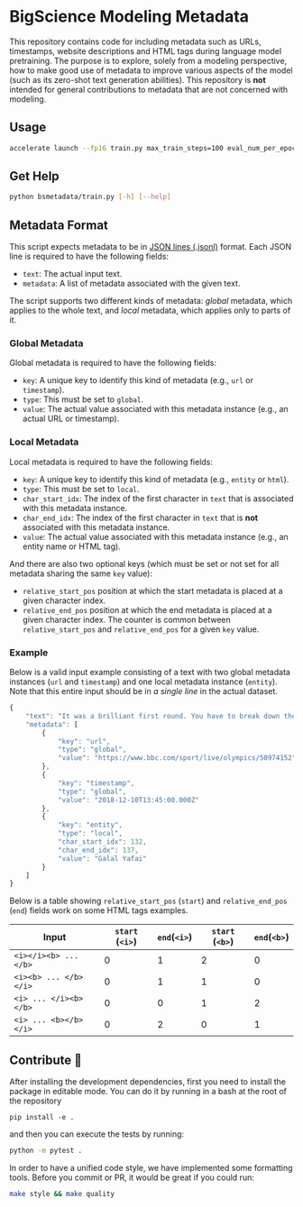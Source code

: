 # BigScience Modeling Metadata

This repository contains code for including metadata such as URLs, timestamps, website descriptions and HTML tags during language model pretraining. The purpose is to explore, solely from a modeling perspective, how to make good use of metadata to improve various aspects of the model (such as its zero-shot text generation abilities). This repository is **not** intended for general contributions to metadata that are not concerned with modeling.

## Usage

```sh
accelerate launch --fp16 train.py max_train_steps=100 eval_num_per_epoch=1 data_config.per_device_eval_batch_size=4
```

## Get Help

```sh
python bsmetadata/train.py [-h] [--help]
```

## Metadata Format

This script expects metadata to be in [JSON lines (.jsonl)](https://jsonlines.org/) format. Each JSON line is required to have the following fields:

- ``text``: The actual input text.
- ``metadata``: A list of metadata associated with the given text.

The script supports two different kinds of metadata: *global* metadata, which applies to the whole text, and *local* metadata, which applies only to parts of it.

### Global Metadata

Global metadata is required to have the following fields:

- ``key``: A unique key to identify this kind of metadata (e.g., ``url`` or ``timestamp``).
- ``type``: This must be set to ``global``.
- ``value``: The actual value associated with this metadata instance (e.g., an actual URL or timestamp).

### Local Metadata

Local metadata is required to have the following fields:

- ``key``: A unique key to identify this kind of metadata (e.g., ``entity`` or ``html``).
- ``type``: This must be set to ``local``.
- ``char_start_idx``: The index of the first character in ``text`` that is associated with this metadata instance.
- ``char_end_idx``: The index of the first character in ``text`` that is **not** associated with this metadata instance.
- ``value``: The actual value associated with this metadata instance (e.g., an entity name or HTML tag).

And there are also two optional keys (which must be set or not set for all metadata sharing the same ``key`` value):
- ``relative_start_pos`` position at which the start metadata is placed at a given character index. 
- ``relative_end_pos`` position at which the end metadata is placed at a given character index.
The counter is common between ``relative_start_pos`` and ``relative_end_pos`` for a given ``key`` value.
### Example

Below is a valid input example consisting of a text with two global metadata instances (``url`` and ``timestamp``) and one local metadata instance (``entity``).
Note that this entire input should be in *a single line* in the actual dataset.

```javascript
{
    "text": "It was a brilliant first round. You have to break down the Cuban's rhythm you can't let them get into rhythm. The risk with that is Yafai has got to go him.",
    "metadata": [
        {
            "key": "url",
            "type": "global",
            "value": "https://www.bbc.com/sport/live/olympics/50974152"
        },
        {
            "key": "timestamp",
            "type": "global",
            "value": "2018-12-10T13:45:00.000Z"
        },
        {
            "key": "entity",
            "type": "local",
            "char_start_idx": 132,
            "char_end_idx": 137,
            "value": "Galal Yafai"
        }
    ]
}
```

Below is a table showing ``relative_start_pos`` (`start`) and ``relative_end_pos`` (`end`) fields work on some HTML tags examples.


| Input | `start` (`<i>`) | `end`(`<i>`) | `start` (`<b>`) | `end`(`<b>`) |
| - | - | - | - | - |
| ``<i></i><b> ... </b>`` | 0 | 1 | 2 | 0 |
| ``<i><b> ... </b></i>`` | 0 | 1 | 1 | 0 |
| ``<i> ... </i><b></b>`` | 0 | 0 | 1 | 2 |
| ``<i> ... <b></b></i>`` | 0 | 2 | 0 | 1 |

## Contribute 🧠

After installing the development dependencies, first you need to install the package in editable mode. You can do it by running in a bash at the root of the repository

```
pip install -e .
```

and then you can execute the tests by running:

```sh
python -m pytest .
```

In order to have a unified code style, we have implemented some formatting tools. Before you commit or PR, it would be great if you could run:

```sh
make style && make quality
```
